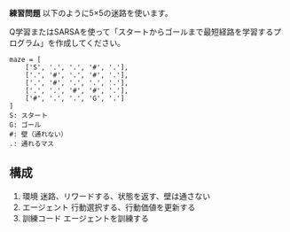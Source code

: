 __練習問題__
以下のように5×5の迷路を使います。

Q学習またはSARSAを使って「スタートからゴールまで最短経路を学習するプログラム」を作成してください。
```
maze = [
    ['S', '.', '.', '#', '.'],
    ['.', '#', '.', '#', '.'],
    ['.', '#', '.', '.', '.'],
    ['.', '.', '#', '#', '.'],
    ['#', '.', '.', 'G', '.']
]
S: スタート
G: ゴール
#: 壁（通れない）
.: 通れるマス
```

## 構成
1. 環境
迷路、リワードする、状態を返す、壁は通さない
2. エージェント
行動選択する、行動価値を更新する
3. 訓練コード
エージェントを訓練する


